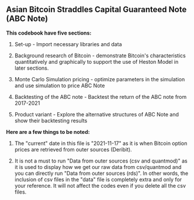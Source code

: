 ## Asian Bitcoin Straddles Capital Guaranteed Note (ABC Note)

**This codebook have five sections:**

1. Set-up - Import necessary libraries and data

2. Background research of Bitcoin - demonstrate Bitcoin's characteristics 
quantitatively and graphically to support the use of Heston Model 
in later sections.

3. Monte Carlo Simulation pricing - optimize parameters in the simulation and 
use simulation to price ABC Note

4. Backtesting of the ABC note - Backtest the return of the ABC note from 
2017-2021

5. Product variant - Explore the alternative structures of ABC Note and show 
their backtesting results

**Here are a few things to be noted:**

1. The "current" date in this file is "2021-11-17" as it is when Bitcoin option 
prices are retrieved from outer sources (Deribit).

2. It is not a must to run "Data from outer sources (csv and quantmod)" as it 
is used to display how we get our raw data from csv/quantmod and you can 
directly run "Data from outer sources (rds)". In other words, the inclusion 
of csv files in the "data" file is completely extra and only for your reference.
It will not affect the codes even if you delete all the csv files.


